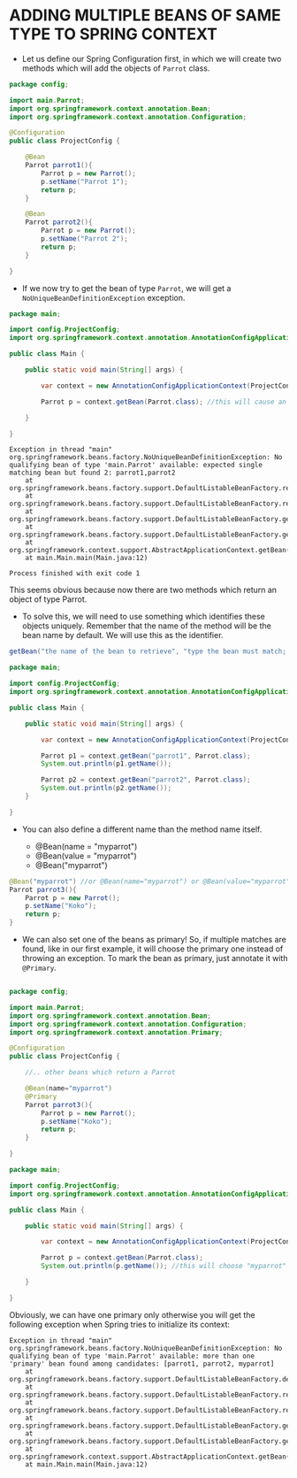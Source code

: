 # ADDING MULTIPLE BEANS OF SAME TYPE TO SPRING CONTEXT

- Let us define our Spring Configuration first, in which we will create two methods which will add the objects of `Parrot` class.

```java
package config;

import main.Parrot;
import org.springframework.context.annotation.Bean;
import org.springframework.context.annotation.Configuration;

@Configuration
public class ProjectConfig {

    @Bean
    Parrot parrot1(){
        Parrot p = new Parrot();
        p.setName("Parrot 1");
        return p;
    }

    @Bean
    Parrot parrot2(){
        Parrot p = new Parrot();
        p.setName("Parrot 2");
        return p;
    }

}
```

- If we now try to get the bean of type `Parrot`, we will get a `NoUniqueBeanDefinitionException` exception.

```java
package main;

import config.ProjectConfig;
import org.springframework.context.annotation.AnnotationConfigApplicationContext;

public class Main {

    public static void main(String[] args) {

        var context = new AnnotationConfigApplicationContext(ProjectConfig.class);

        Parrot p = context.getBean(Parrot.class); //this will cause an exception

    }

}
```

```text
Exception in thread "main" org.springframework.beans.factory.NoUniqueBeanDefinitionException: No qualifying bean of type 'main.Parrot' available: expected single matching bean but found 2: parrot1,parrot2
    at org.springframework.beans.factory.support.DefaultListableBeanFactory.resolveNamedBean(DefaultListableBeanFactory.java:1310)
    at org.springframework.beans.factory.support.DefaultListableBeanFactory.resolveBean(DefaultListableBeanFactory.java:484)
    at org.springframework.beans.factory.support.DefaultListableBeanFactory.getBean(DefaultListableBeanFactory.java:339)
    at org.springframework.beans.factory.support.DefaultListableBeanFactory.getBean(DefaultListableBeanFactory.java:332)
    at org.springframework.context.support.AbstractApplicationContext.getBean(AbstractApplicationContext.java:1191)
    at main.Main.main(Main.java:12)

Process finished with exit code 1
```

This seems obvious because now there are two methods which return an object of type Parrot.

- To solve this, we will need to use something which identifies these objects uniquely. Remember that the name of the method will be the bean name by default. We will use this as the identifier.

```java
getBean("the name of the bean to retrieve", "type the bean must match; can be an interface or superclass")
```

```java
package main;

import config.ProjectConfig;
import org.springframework.context.annotation.AnnotationConfigApplicationContext;

public class Main {

    public static void main(String[] args) {

        var context = new AnnotationConfigApplicationContext(ProjectConfig.class);

        Parrot p1 = context.getBean("parrot1", Parrot.class);
        System.out.println(p1.getName());

        Parrot p2 = context.getBean("parrot2", Parrot.class);
        System.out.println(p2.getName());
    }

}
```

- You can also define a different name than the method name itself.

  - @Bean(name = "myparrot")
  - @Bean(value = "myparrot")
  - @Bean("myparrot")

```java
@Bean("myparrot") //or @Bean(name="myparrot") or @Bean(value="myparrot")
Parrot parrot3(){
    Parrot p = new Parrot();
    p.setName("Koko");
    return p;
}
```

- We can also set one of the beans as primary! So, if multiple matches are found, like in our first example, it will choose the primary one instead of throwing an exception. To mark the bean as primary, just annotate it with `@Primary`.

```java

package config;

import main.Parrot;
import org.springframework.context.annotation.Bean;
import org.springframework.context.annotation.Configuration;
import org.springframework.context.annotation.Primary;

@Configuration
public class ProjectConfig {

    //.. other beans which return a Parrot

    @Bean(name="myparrot")
    @Primary
    Parrot parrot3(){
        Parrot p = new Parrot();
        p.setName("Koko");
        return p;
    }

}

```

```java
package main;

import config.ProjectConfig;
import org.springframework.context.annotation.AnnotationConfigApplicationContext;

public class Main {

    public static void main(String[] args) {

        var context = new AnnotationConfigApplicationContext(ProjectConfig.class);

        Parrot p = context.getBean(Parrot.class);
        System.out.println(p.getName()); //this will choose "myparrot" bean since it's primary

    }

}
```

Obviously, we can have one primary only otherwise you will get the following exception when Spring tries to initialize its context:

```text
Exception in thread "main" org.springframework.beans.factory.NoUniqueBeanDefinitionException: No qualifying bean of type 'main.Parrot' available: more than one 'primary' bean found among candidates: [parrot1, parrot2, myparrot]
    at org.springframework.beans.factory.support.DefaultListableBeanFactory.determinePrimaryCandidate(DefaultListableBeanFactory.java:1753)
    at org.springframework.beans.factory.support.DefaultListableBeanFactory.resolveNamedBean(DefaultListableBeanFactory.java:1295)
    at org.springframework.beans.factory.support.DefaultListableBeanFactory.resolveBean(DefaultListableBeanFactory.java:484)
    at org.springframework.beans.factory.support.DefaultListableBeanFactory.getBean(DefaultListableBeanFactory.java:339)
    at org.springframework.beans.factory.support.DefaultListableBeanFactory.getBean(DefaultListableBeanFactory.java:332)
    at org.springframework.context.support.AbstractApplicationContext.getBean(AbstractApplicationContext.java:1191)
    at main.Main.main(Main.java:12)
```
